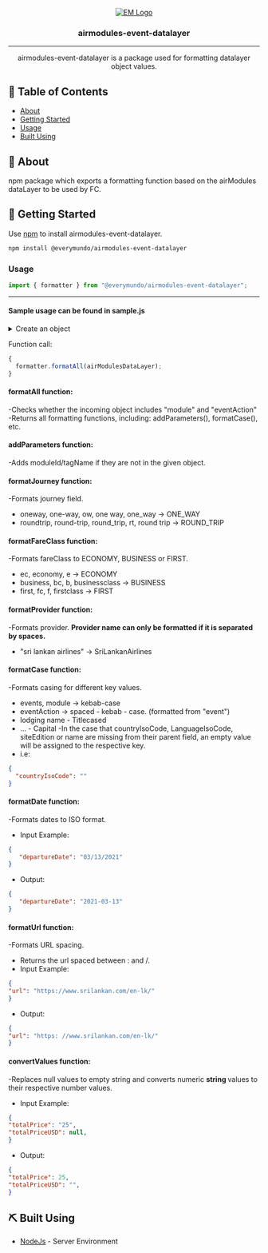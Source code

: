 <p align="center">
  <a href="" rel="noopener">
 <img src="https://www.everymundo.com/wp-content/uploads/2018/08/Everymundo_Logo_NO-BACKGROUND-1-e1533159346674.png" alt="EM Logo"></a>
</p>

<h3 align="center">airmodules-event-datalayer</h3>

<div align="center">


</div>

---

<p align="center"> airmodules-event-datalayer is a package used for formatting datalayer object values. 
    <br> 
</p>

## 📝 Table of Contents

- [About](#about)
- [Getting Started](#getting_started)
- [Usage](#usage)
- [Built Using](#built_using)

## 🧐 About <a name = "about"></a>

npm package which exports a formatting function based on the airModules dataLayer to be used by FC.

## 🏁 Getting Started <a name = "getting_started"></a>

Use [npm](https://www.npmjs.com/) to install airmodules-event-datalayer.

```bash
npm install @everymundo/airmodules-event-datalayer
```

### Usage

```js
import { formatter } from "@everymundo/airmodules-event-datalayer";
```

---

#### Sample usage can be found in sample.js

<details>
<summary>Create an object</summary>

```js

  const airModulesDataLayer = {
  event: "viewable impression",
  module: "emBookingPopupAbstract",
  eventAction: "viewable - impression",
  actionLabel: null,
  airlineIataCode: "ul",
  provider: "sri lankan airlines",
  journeyType: "ow",
  originAirportIataCode: "CMB",
  destinationAirportIataCode: "SIN",
  route: "cmb>sin",
  currencyCode: "LKR",
  totalPrice: "5.21",
  totalPriceUSD: null,
  fareClass: "ec",
  departureDate: "03/13/2021",
  returnDate: "2021-06-14",
  daysUntilFlight: "25", //25
  tripLength: 93,
  isFlexibleDates: null,
  discountCode: null,
  deeplinkSiteEdition: null,
  miles: null,
  timestamp: "2021-02-16",
  url: "https://www.srilankan.com/en-lk/",
  passenger: [
    {
      count: 1,
      adultCount: "1",
      youngAdultCount: null,
      childCount: null,
      infantInLapCount: null,
      infantInSeatCount: null,
    },
  ],
  page: [
    {
      siteEdition: "en-LK",
      countryIsoCode: "lk",
      languageIsoCode: "en",
    },
  ],
  lodging: [
    {
      cityCode: "sin",
      name: "intercontinental",
      startDate: "2021/03/13",
      endDate: "2021-03-20",
      roomCount: 2,
      tripLength: 7,
      starRating: 5,
    },
  ],
};

```
</details>

Function call:

```js
{
  formatter.formatAll(airModulesDataLayer);
}
```
#### formatAll function:
-Checks whether the incoming object includes "module" and "eventAction"
-Returns all formatting functions, including: addParameters(), formatCase(), etc.

#### addParameters function:
-Adds moduleId/tagName if they are not in the given object.

#### formatJourney function:
-Formats journey field.
  -  oneway, one-way, ow, one way, one_way -> ONE_WAY
  -  roundtrip, round-trip, round_trip, rt, round trip -> ROUND_TRIP

#### formatFareClass function:
-Formats fareClass to ECONOMY, BUSINESS or FIRST.
  - ec, economy, e -> ECONOMY
  - business, bc, b, businessclass -> BUSINESS
  - first, fc, f, firstclass -> FIRST

#### formatProvider function:
-Formats provider. <b>Provider name can only be formatted if it is separated by spaces. </b>
  - "sri lankan airlines" -> SriLankanAirlines

#### formatCase function:
-Formats casing for different key values.
  - events, module -> kebab-case
  - eventAction -> spaced - kebab - case. (formatted from "event")
  - lodging name - Titlecased
  - ... - Capital
-In the case that countryIsoCode, LanguageIsoCode, siteEdition or name are missing from their parent field, an empty value will be assigned to the respective key.
  - i.e: 
  ```json
  {
    "countryIsoCode": ""
  }
  ```

#### formatDate function:
-Formats dates to ISO format.
  - Input Example:
```JSON
{
   "departureDate": "03/13/2021"
}

```
  - Output:
```JSON
{
   "departureDate": "2021-03-13"
}
```
#### formatUrl function:
-Formats URL spacing.
  - Returns the url spaced between : and /.
  - Input Example:
```JSON
{
"url": "https://www.srilankan.com/en-lk/"
}
```
  - Output:
```JSON
{
"url": "https: //www.srilankan.com/en-lk/"
}
```  
#### convertValues function:
-Replaces null values to empty string and converts numeric <b> string </b> values to their respective number values.
  - Input Example:
```JSON
{
"totalPrice": "25",
"totalPriceUSD": null,
}
```  
  - Output:
```JSON
{
"totalPrice": 25,
"totalPriceUSD": "",
}
```  

## ⛏️ Built Using <a name = "built_using"></a>

- [NodeJs](https://nodejs.org/en/) - Server Environment
